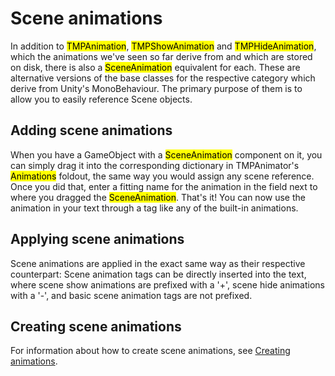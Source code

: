 <link rel="stylesheet" type="text/css" href="../styles.css">

# Scene animations
In addition to <mark class="markstyle">TMPAnimation</mark>, <mark class="markstyle">TMPShowAnimation</mark> and <mark class="markstyle">TMPHideAnimation</mark>, which the animations we've seen so far derive from and which are stored on disk, there is also a <mark class="markstyle">SceneAnimation</mark> equivalent for each.
These are alternative versions of the base classes for the respective category which derive from Unity's MonoBehaviour.
The primary purpose of them is to allow you to easily reference Scene objects.

## Adding scene animations
When you have a GameObject with a <mark class="markstyle">SceneAnimation</mark> component on it, you can simply drag it into the corresponding dictionary in TMPAnimator's <mark class="markstyle">Animations</mark> foldout,
the same way you would assign any scene reference. Once you did that, enter a fitting name for the animation in the field next to where you dragged the <mark class="markstyle">SceneAnimation</mark>. That's it! You can now use the animation in your
text through a tag like any of the built-in animations.

## Applying scene animations
Scene animations are applied in the exact same way as their respective counterpart: Scene animation tags can be directly inserted into the text, where scene show animations are prefixed with a '+', scene hide animations with a '-', and basic scene animation tags are not prefixed.

## Creating scene animations
For information about how to create scene animations, see [Creating animations](tmpanimator_creatinganimations.md).